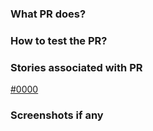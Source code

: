 ### What PR does?

### How to test the PR?

### Stories associated with PR

[#0000](https://www.pivotaltracker.com/story/show/0000)

### Screenshots if any
